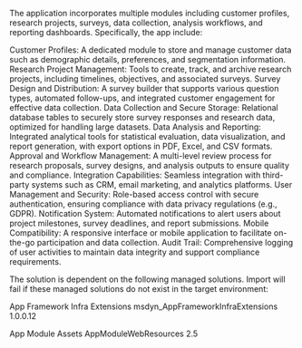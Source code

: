 The application incorporates multiple modules including customer profiles, research projects, surveys, data collection, analysis workflows, and reporting dashboards. Specifically, the app include:

Customer Profiles: A dedicated module to store and manage customer data such as demographic details, preferences, and segmentation information.
Research Project Management: Tools to create, track, and archive research projects, including timelines, objectives, and associated surveys.
Survey Design and Distribution: A survey builder that supports various question types, automated follow-ups, and integrated customer engagement for effective data collection.
Data Collection and Secure Storage: Relational database tables to securely store survey responses and research data, optimized for handling large datasets.
Data Analysis and Reporting: Integrated analytical tools for statistical evaluation, data visualization, and report generation, with export options in PDF, Excel, and CSV formats.
Approval and Workflow Management: A multi-level review process for research proposals, survey designs, and analysis outputs to ensure quality and compliance.
Integration Capabilities: Seamless integration with third-party systems such as CRM, email marketing, and analytics platforms.
User Management and Security: Role-based access control with secure authentication, ensuring compliance with data privacy regulations (e.g., GDPR).
Notification System: Automated notifications to alert users about project milestones, survey deadlines, and report submissions.
Mobile Compatibility: A responsive interface or mobile application to facilitate on-the-go participation and data collection.
Audit Trail: Comprehensive logging of user activities to maintain data integrity and support compliance requirements.


The solution is dependent on the following managed solutions. Import will fail if these managed solutions do not exist in the target environment:

App Framework Infra Extensions
msdyn_AppFrameworkInfraExtensions
1.0.0.12

App Module Assets
AppModuleWebResources
2.5
